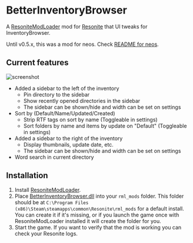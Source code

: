 # BetterInventoryBrowser

A [ResoniteModLoader](https://github.com/resonite-modding-group/ResoniteModLoader) mod for [Resonite](https://resonite.com/) that UI tweaks for InventoryBrowser.

Until v0.5.x, this was a mod for neos. Check [README for neos](https://github.com/hantabaru1014/BetterInventoryBrowser/tree/neos).

## Current features
![screenshot](https://github.com/user-attachments/assets/f456cfd6-56bb-4376-a2ed-d8a4b53edad8)

- Added a sidebar to the left of the inventory
    - Pin directory to the sidebar
    - Show recently opened directories in the sidebar
    - The sidebar can be shown/hide and width can be set on settings
- Sort by (Default/Name/Updated/Created)
    - Strip RTF tags on sort by name (Toggleable in settings)
    - Sort folders by name and items by update on "Default" (Toggleable in settings)
- Added a sidebar to the right of the inventory
    - Display thumbnails, update date, etc.
    - The sidebar can be shown/hide and width can be set on settings
- Word search in current directory

## Installation
1. Install [ResoniteModLoader](https://github.com/resonite-modding-group/ResoniteModLoader).
2. Place [BetterInventoryBrowser.dll](https://github.com/hantabaru1014/BetterInventoryBrowser/releases/latest/download/BetterInventoryBrowser.dll) into your `rml_mods` folder. This folder should be at `C:\Program Files (x86)\Steam\steamapps\common\Resonite\rml_mods` for a default install. You can create it if it's missing, or if you launch the game once with ResoniteModLoader installed it will create the folder for you.
3. Start the game. If you want to verify that the mod is working you can check your Resonite logs.
